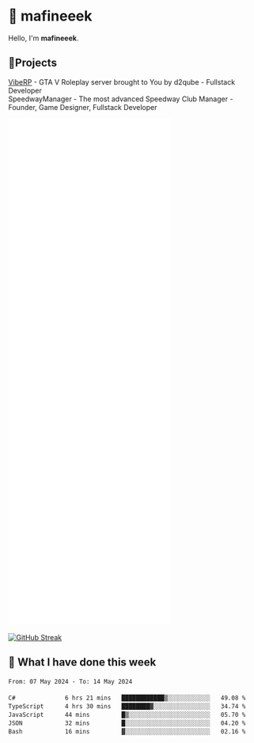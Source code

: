# 👋 mafineeek
Hello, I'm **mafineeek**.

## 📝Projects

[VibeRP](https://v-rp.pl) - GTA V Roleplay server brought to You by d2qube - Fullstack Developer<br/>
SpeedwayManager - The most advanced Speedway Club Manager - Founder, Game Designer, Fullstack Developer


![](./github-metrics.svg)

[![GitHub Streak](https://streak-stats.demolab.com/?user=mafineeek)](https://git.io/streak-stats)

## 📰 What I have done this week
<!--START_SECTION:waka-->

```txt
From: 07 May 2024 - To: 14 May 2024

C#              6 hrs 21 mins   ████████████▒░░░░░░░░░░░░   49.08 %
TypeScript      4 hrs 30 mins   ████████▓░░░░░░░░░░░░░░░░   34.74 %
JavaScript      44 mins         █▒░░░░░░░░░░░░░░░░░░░░░░░   05.70 %
JSON            32 mins         █░░░░░░░░░░░░░░░░░░░░░░░░   04.20 %
Bash            16 mins         ▓░░░░░░░░░░░░░░░░░░░░░░░░   02.16 %
```

<!--END_SECTION:waka-->

